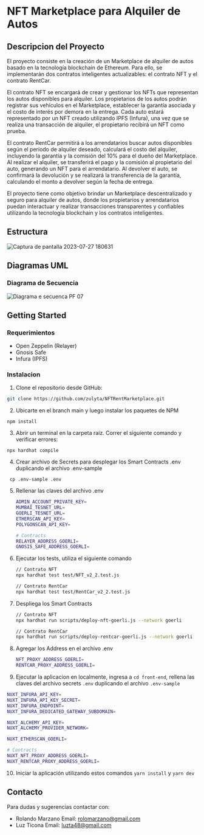 # NFT Marketplace para Alquiler de Autos

## Descripcion del Proyecto
El proyecto consiste en la creación de un Marketplace de alquiler de autos basado en la tecnología blockchain de Ethereum. Para ello, se implementarán dos contratos inteligentes actualizables: el contrato NFT y el contrato RentCar.

El contrato NFT se encargará de crear y gestionar los NFTs que representan los autos disponibles para alquiler. Los propietarios de los autos podrán registrar sus vehículos en el Marketplace, establecer la garantía asociada y el costo de interés por demora en la entrega. Cada auto estará representado por un NFT creado  utilizando IPFS (Infura), una vez que se realiza una transacción de alquiler, el propietario recibirá un NFT como prueba.

El contrato RentCar permitirá a los arrendatarios buscar autos disponibles según el período de alquiler deseado, calculará el costo del alquiler, incluyendo la garantía y la comisión del 10% para el dueño del Marketplace. Al realizar el alquiler, se transferirá el pago y la comisión al propietario del auto, generando un NFT para el arrendatario. Al devolver el auto, se confirmará la devolución y se realizará la transferencia de la garantía, calculando el monto a devolver según la fecha de entrega.

El proyecto tiene como objetivo brindar un Marketplace descentralizado y seguro para alquiler de autos, donde los propietarios y arrendatarios puedan interactuar y realizar transacciones transparentes y confiables utilizando la tecnología blockchain y los contratos inteligentes.
## Estructura
![Captura de pantalla 2023-07-27 180631](https://github.com/zulyta/NFTRentMarketplace/assets/32932810/e1374374-1852-4815-a757-8250f119c29c)

## Diagramas UML
### Diagrama de Secuencia
![Diagrama e secuenca PF 07](https://github.com/zulyta/NFTRentMarketplace/assets/32932810/77726145-4126-43fd-bfa8-51bf32113099)


## Getting Started 
### Requerimientos
  - Open Zeppelin (Relayer)
  - Gnosis Safe
  - Infura (IPFS)
    
### Instalacion   
1. Clone el repositorio desde GitHub:

```bash
git clone https://github.com/zulyta/NFTRentMarketplace.git
```
2. Ubicarte en el branch main y luego instalar los paquetes de NPM

  ```npm install```

3. Abrir un terminal en la carpeta raíz. Correr el siguiente comando y verificar errores:

  ```npx hardhat compile ```

4. Crear archivo de Secrets para desplegar los Smart Contracts .env duplicando el archivo .env-sample

  ``` cp .env-sample .env```
  
5. Rellenar las claves del archivo .env
    ```bash
    ADMIN_ACCOUNT_PRIVATE_KEY=
    MUMBAI_TESNET_URL=
    GOERLI_TESNET_URL=
    ETHERSCAN_API_KEY=
    POLYGONSCAN_API_KEY=
    
    # Contracts
    RELAYER_ADDRESS_GOERLI=
    GNOSIS_SAFE_ADDRESS_GOERLI=
    
    ```
6. Ejecutar los tests, utiliza el siguiente comando
    ```bash
    // Contrato NFT
    npx hardhat test test/NFT_v2_2.test.js
    
    // Contrato RentCar
    npx hardhat test test/RentCar_v2_2.test.js
    ```
7. Despliega los Smart Contracts
    ```bash
    // Contrato NFT
    npx hardhat run scripts/deploy-nft-goerli.js --network goerli
    
    // Contrato RentCar
    npx hardhat run scripts/deploy-rentcar-goerli.js --network goerli
    ```
8. Agregar los Address en el archivo .env
   ```bash
   NFT_PROXY_ADDRESS_GOERLI=
   RENTCAR_PROXY_ADDRESS_GOERLI=
   ```
9. Ejecutar la aplicacion en localmente,  ingresa a ```cd front-end```, rellena las claves del archivo secrets ```.env``` duplicando el archivo ```.env-sample```
    
  ```bash
  NUXT_INFURA_API_KEY=
  NUXT_INFURA_API_KEY_SECRET=
  NUXT_INFURA_ENDPOINT=
  NUXT_INFURA_DEDICATED_GATEWAY_SUBDOMAIN=
  
  NUXT_ALCHEMY_API_KEY=
  NUXT_ALCHEMY_PROVIDER_NETWORK=
  
  NUXT_ETHERSCAN_GOERLI=
  
  # Contracts
  NUXT_NFT_PROXY_ADDRESS_GOERLI=
  NUXT_RENTCAR_PROXY_ADDRESS_GOERLI=

  ```
10. Iniciar la aplicación utilizando estos comandos  ```yarn install``` y  ```yarn dev ```
      
## Contacto 
Para dudas y sugerencias contactar con:  
 - Rolando Marzano Email: rolomarzano@gmail.com
 - Luz Ticona Email: luzta48@gmail.com
 


